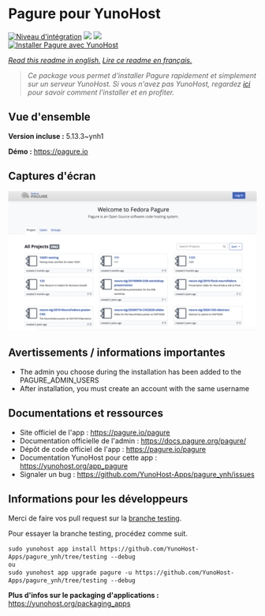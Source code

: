 # Pagure pour YunoHost

[![Niveau d'intégration](https://dash.yunohost.org/integration/pagure.svg)](https://dash.yunohost.org/appci/app/pagure) ![](https://ci-apps.yunohost.org/ci/badges/pagure.status.svg) ![](https://ci-apps.yunohost.org/ci/badges/pagure.maintain.svg)  
[![Installer Pagure avec YunoHost](https://install-app.yunohost.org/install-with-yunohost.svg)](https://install-app.yunohost.org/?app=pagure)

*[Read this readme in english.](./README.md)*
*[Lire ce readme en français.](./README_fr.md)*

> *Ce package vous permet d'installer Pagure rapidement et simplement sur un serveur YunoHost.
Si vous n'avez pas YunoHost, regardez [ici](https://yunohost.org/#/install) pour savoir comment l'installer et en profiter.*

## Vue d'ensemble



**Version incluse :** 5.13.3~ynh1

**Démo :** https://pagure.io

## Captures d'écran

![](./doc/screenshots/screenshot.png)

## Avertissements / informations importantes

* The admin you choose during the installation has been added to the PAGURE_ADMIN_USERS
* After installation, you must create an account with the same username

## Documentations et ressources

* Site officiel de l'app : https://pagure.io/pagure
* Documentation officielle de l'admin : https://docs.pagure.org/pagure/
* Dépôt de code officiel de l'app : https://pagure.io/pagure
* Documentation YunoHost pour cette app : https://yunohost.org/app_pagure
* Signaler un bug : https://github.com/YunoHost-Apps/pagure_ynh/issues

## Informations pour les développeurs

Merci de faire vos pull request sur la [branche testing](https://github.com/YunoHost-Apps/pagure_ynh/tree/testing).

Pour essayer la branche testing, procédez comme suit.
```
sudo yunohost app install https://github.com/YunoHost-Apps/pagure_ynh/tree/testing --debug
ou
sudo yunohost app upgrade pagure -u https://github.com/YunoHost-Apps/pagure_ynh/tree/testing --debug
```

**Plus d'infos sur le packaging d'applications :** https://yunohost.org/packaging_apps